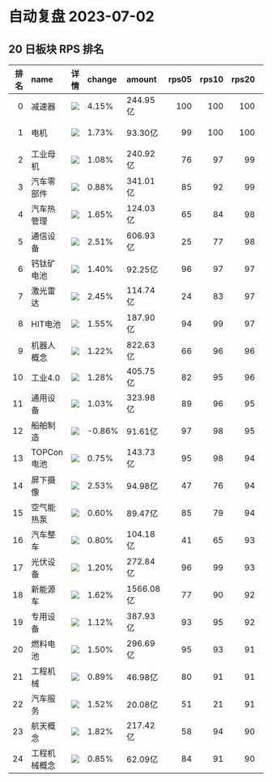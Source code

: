 # 自动复盘 2023-07-02
## 20 日板块 RPS 排名
|   排名 | name         | 详情                                                                                                | change   | amount    |   rps05 |   rps10 |   rps20 |   rps50 |   rps120 |   rps250 | volume       |
|-------:|:-------------|:----------------------------------------------------------------------------------------------------|:---------|:----------|--------:|--------:|--------:|--------:|---------:|---------:|:-------------|
|      0 | 减速器       | ![](https://sykent-blog-image.oss-cn-beijing.aliyuncs.com/quant/image/2023/7/1688286829430-tmp.jpg) | 4.15%    | 244.95亿  |     100 |     100 |     100 |     100 |       99 |        0 | 1625.72万手  |
|      1 | 电机         | ![](https://sykent-blog-image.oss-cn-beijing.aliyuncs.com/quant/image/2023/7/1688286830881-tmp.jpg) | 1.73%    | 93.30亿   |      99 |     100 |     100 |      99 |       96 |       87 | 519.20万手   |
|      2 | 工业母机     | ![](https://sykent-blog-image.oss-cn-beijing.aliyuncs.com/quant/image/2023/7/1688286831915-tmp.jpg) | 1.08%    | 240.92亿  |      76 |      97 |      99 |      95 |       86 |       92 | 1565.88万手  |
|      3 | 汽车零部件   | ![](https://sykent-blog-image.oss-cn-beijing.aliyuncs.com/quant/image/2023/7/1688286833013-tmp.jpg) | 0.88%    | 341.01亿  |      85 |      92 |      99 |      98 |       61 |       58 | 2324.95万手  |
|      4 | 汽车热管理   | ![](https://sykent-blog-image.oss-cn-beijing.aliyuncs.com/quant/image/2023/7/1688286833979-tmp.jpg) | 1.65%    | 124.03亿  |      65 |      84 |      98 |      99 |       86 |       75 | 1135.67万手  |
|      5 | 通信设备     | ![](https://sykent-blog-image.oss-cn-beijing.aliyuncs.com/quant/image/2023/7/1688286834931-tmp.jpg) | 2.51%    | 606.93亿  |      25 |      77 |      98 |      97 |       96 |       97 | 2321.18万手  |
|      6 | 钙钛矿电池   | ![](https://sykent-blog-image.oss-cn-beijing.aliyuncs.com/quant/image/2023/7/1688286835942-tmp.jpg) | 1.40%    | 92.25亿   |      96 |      97 |      97 |      77 |       57 |        0 | 525.66万手   |
|      7 | 激光雷达     | ![](https://sykent-blog-image.oss-cn-beijing.aliyuncs.com/quant/image/2023/7/1688286836897-tmp.jpg) | 2.45%    | 114.74亿  |      24 |      83 |      97 |      94 |       81 |       88 | 502.61万手   |
|      8 | HIT电池      | ![](https://sykent-blog-image.oss-cn-beijing.aliyuncs.com/quant/image/2023/7/1688286837842-tmp.jpg) | 1.55%    | 187.90亿  |      94 |      99 |      97 |      68 |       27 |       38 | 887.84万手   |
|      9 | 机器人概念   | ![](https://sykent-blog-image.oss-cn-beijing.aliyuncs.com/quant/image/2023/7/1688286838730-tmp.jpg) | 1.22%    | 822.63亿  |      66 |      96 |      96 |      97 |       89 |        0 | 5275.68万手  |
|     10 | 工业4.0      | ![](https://sykent-blog-image.oss-cn-beijing.aliyuncs.com/quant/image/2023/7/1688286839745-tmp.jpg) | 1.28%    | 405.75亿  |      82 |      95 |      96 |      97 |       85 |       85 | 2812.94万手  |
|     11 | 通用设备     | ![](https://sykent-blog-image.oss-cn-beijing.aliyuncs.com/quant/image/2023/7/1688286840769-tmp.jpg) | 1.03%    | 323.98亿  |      89 |      96 |      95 |      96 |       68 |       79 | 2222.91万手  |
|     12 | 船舶制造     | ![](https://sykent-blog-image.oss-cn-beijing.aliyuncs.com/quant/image/2023/7/1688286841701-tmp.jpg) | -0.86%   | 91.61亿   |      97 |      98 |      95 |     100 |       99 |       99 | 574.83万手   |
|     13 | TOPCon电池   | ![](https://sykent-blog-image.oss-cn-beijing.aliyuncs.com/quant/image/2023/7/1688286842665-tmp.jpg) | 0.75%    | 143.73亿  |      95 |      98 |      94 |      87 |       49 |        0 | 769.52万手   |
|     14 | 屏下摄像     | ![](https://sykent-blog-image.oss-cn-beijing.aliyuncs.com/quant/image/2023/7/1688286843614-tmp.jpg) | 2.53%    | 94.98亿   |      47 |      76 |      94 |      78 |       84 |       66 | 1085.04万手  |
|     15 | 空气能热泵   | ![](https://sykent-blog-image.oss-cn-beijing.aliyuncs.com/quant/image/2023/7/1688286844497-tmp.jpg) | 0.60%    | 89.47亿   |      85 |      79 |      94 |      98 |       79 |        0 | 612.19万手   |
|     16 | 汽车整车     | ![](https://sykent-blog-image.oss-cn-beijing.aliyuncs.com/quant/image/2023/7/1688286845463-tmp.jpg) | 0.80%    | 104.18亿  |      41 |      65 |      93 |      79 |       36 |       17 | 846.87万手   |
|     17 | 光伏设备     | ![](https://sykent-blog-image.oss-cn-beijing.aliyuncs.com/quant/image/2023/7/1688286846428-tmp.jpg) | 1.20%    | 272.84亿  |      96 |      99 |      93 |      56 |        6 |       25 | 1072.21万手  |
|     18 | 新能源车     | ![](https://sykent-blog-image.oss-cn-beijing.aliyuncs.com/quant/image/2023/7/1688286847397-tmp.jpg) | 1.62%    | 1566.08亿 |      77 |      90 |      92 |      90 |       58 |       52 | 10167.19万手 |
|     19 | 专用设备     | ![](https://sykent-blog-image.oss-cn-beijing.aliyuncs.com/quant/image/2023/7/1688286848428-tmp.jpg) | 1.12%    | 387.93亿  |      93 |      95 |      92 |      93 |       74 |       78 | 2815.30万手  |
|     20 | 燃料电池     | ![](https://sykent-blog-image.oss-cn-beijing.aliyuncs.com/quant/image/2023/7/1688286849362-tmp.jpg) | 1.50%    | 296.69亿  |      95 |      93 |      91 |      82 |       55 |       47 | 2783.42万手  |
|     21 | 工程机械     | ![](https://sykent-blog-image.oss-cn-beijing.aliyuncs.com/quant/image/2023/7/1688286850304-tmp.jpg) | 0.89%    | 46.98亿   |      80 |      91 |      91 |      89 |       68 |       70 | 453.24万手   |
|     22 | 汽车服务     | ![](https://sykent-blog-image.oss-cn-beijing.aliyuncs.com/quant/image/2023/7/1688286851273-tmp.jpg) | 1.52%    | 20.08亿   |      51 |      21 |      91 |      21 |       28 |       12 | 247.25万手   |
|     23 | 航天概念     | ![](https://sykent-blog-image.oss-cn-beijing.aliyuncs.com/quant/image/2023/7/1688286852231-tmp.jpg) | 1.82%    | 217.42亿  |      58 |      94 |      90 |      91 |       79 |       80 | 1236.58万手  |
|     24 | 工程机械概念 | ![](https://sykent-blog-image.oss-cn-beijing.aliyuncs.com/quant/image/2023/7/1688286853495-tmp.jpg) | 0.85%    | 62.09亿   |      84 |      91 |      90 |      91 |       75 |       74 | 600.17万手   |